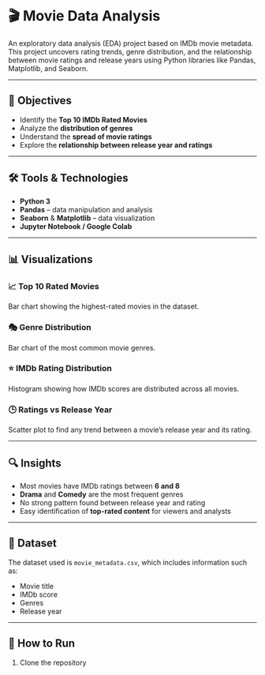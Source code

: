 # 🎬 Movie Data Analysis

An exploratory data analysis (EDA) project based on IMDb movie metadata. This project uncovers rating trends, genre distribution, and the relationship between movie ratings and release years using Python libraries like Pandas, Matplotlib, and Seaborn.

---

## 📌 Objectives

- Identify the **Top 10 IMDb Rated Movies**
- Analyze the **distribution of genres**
- Understand the **spread of movie ratings**
- Explore the **relationship between release year and ratings**

---

## 🛠️ Tools & Technologies

- **Python 3**
- **Pandas** – data manipulation and analysis
- **Seaborn** & **Matplotlib** – data visualization
- **Jupyter Notebook / Google Colab**

---

## 📊 Visualizations

### 📈 Top 10 Rated Movies
Bar chart showing the highest-rated movies in the dataset.

### 🎭 Genre Distribution
Bar chart of the most common movie genres.

### ⭐ IMDb Rating Distribution
Histogram showing how IMDb scores are distributed across all movies.

### 🕒 Ratings vs Release Year
Scatter plot to find any trend between a movie’s release year and its rating.

---

## 🔍 Insights

- Most movies have IMDb ratings between **6 and 8**
- **Drama** and **Comedy** are the most frequent genres
- No strong pattern found between release year and rating
- Easy identification of **top-rated content** for viewers and analysts

---

## 📁 Dataset

The dataset used is `movie_metadata.csv`, which includes information such as:
- Movie title
- IMDb score
- Genres
- Release year

---

## 🚀 How to Run

1. Clone the repository  
